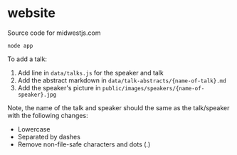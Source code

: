 website
=======

Source code for midwestjs.com

```
node app
```

To add a talk:

1. Add line in `data/talks.js` for the speaker and talk
1. Add the abstract markdown in `data/talk-abstracts/{name-of-talk}.md`
1. Add the speaker's picture in `public/images/speakers/{name-of-speaker}.jpg`

Note, the name of the talk and speaker should the same as the talk/speaker with the following changes:

- Lowercase
- Separated by dashes
- Remove non-file-safe characters and dots (.)